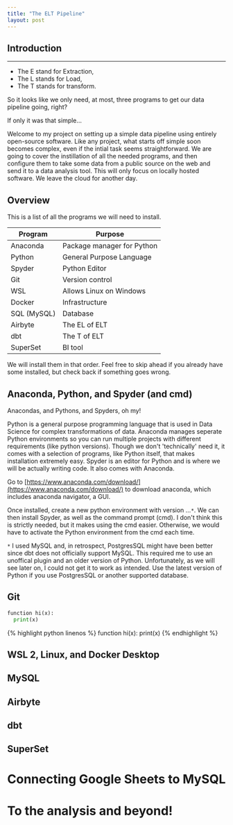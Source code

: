 ```yaml
---
title: "The ELT Pipeline"
layout: post
---
```


## Introduction
---
* The E stand for Extraction,
* The L stands for Load,
* The T stands for transform.

So it looks like we only need, at most, three programs to get our data pipeline going, right? 

If only it was that simple...

Welcome to my project on setting up a simple data pipeline using entirely open-source software. Like any project, what starts off simple soon becomes complex, even if the intial task seems straightforward. We are going to cover the instillation of all the needed programs, and then configure them to take some data from a public source on the web and send it to a data analysis tool. This will only focus on locally hosted software. We leave the cloud for another day.

## Overview

This is a list of all the programs we will need to install.

| Program          | Purpose          |
|------------------|------------------|
| Anaconda         | Package manager for Python|
| Python           | General Purpose Language  |
| Spyder           | Python Editor             |
| Git              | Version control           |
| WSL              | Allows Linux on Windows   |
| Docker           | Infrastructure            |
| SQL (MySQL)      | Database                  |
| Airbyte          | The EL of ELT             |
| dbt              | The T of ELT              |
| SuperSet         | BI tool                   |

We will install them in that order. Feel free to skip ahead if you already have some installed, but check back if something goes wrong.

## Anaconda, Python, and Spyder (and cmd)

Anacondas, and Pythons, and Spyders, oh my!

Python is a general purpose programming language that is used in Data Science for complex transformations of data. Anaconda manages seperate Python environments so you can run multiple projects with different requirements (like python versions). Though we don't 'technically' need it, it comes with a selection of programs, like Python itself, that makes installation extremely easy. Spyder is an editor for Python and is where we will be actually writing code. It also comes with Anaconda.

Go to [https://www.anaconda.com/download/](https://www.anaconda.com/download/) to download anaconda, which includes anaconda navigator, a GUI.

Once installed, create a new python environment with version ...````*````.
We can then install Spyder, as well as the command prompt (cmd). I don't think this is strictly needed, but it makes using the cmd easier. Otherwise, we would have to activate the Python environment from the cmd each time.

````*```` I used MySQL and, in retrospect, PostgresSQL might have been better since dbt does not officially support MySQL. This required me to use an unoffical plugin and an older version of Python. Unfortunately, as we will see later on, I could not get it to work as intended. Use the latest version of Python if you use PostgresSQL or another supported database.

## Git

```python
function hi(x):
  print(x)
```

{% highlight python linenos %}
function hi(x):
  print(x)
{% endhighlight %}

## WSL 2, Linux, and Docker Desktop

## MySQL

## Airbyte

## dbt

## SuperSet

# Connecting Google Sheets to MySQL

# To the analysis and beyond!





